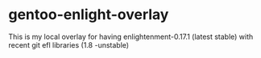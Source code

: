 gentoo-enlight-overlay
======================

This is my local overlay for having enlightenment-0.17.1 (latest stable) with recent git efl libraries (1.8 -unstable)